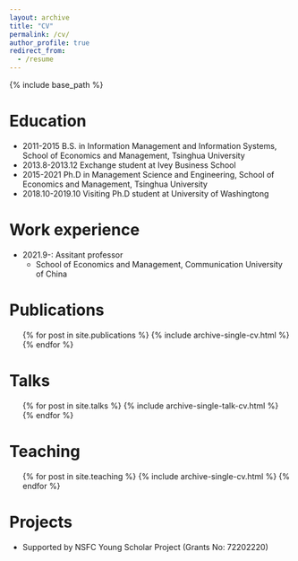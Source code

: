 ```yaml
---
layout: archive
title: "CV"
permalink: /cv/
author_profile: true
redirect_from:
  - /resume
---
```


{% include base_path %}

Education
======
* 2011-2015 B.S. in Information Management and Information Systems, School of Economics and Management, Tsinghua University
* 2013.8-2013.12 Exchange student at Ivey Business School
* 2015-2021 Ph.D in Management Science and Engineering, School of Economics and Management, Tsinghua University
* 2018.10-2019.10 Visiting Ph.D student at University of Washingtong

Work experience
======
* 2021.9-: Assitant professor
  * School of Economics and Management, Communication University of China

Publications
======
  <ul>{% for post in site.publications %}
    {% include archive-single-cv.html %}
  {% endfor %}</ul>
  
Talks
======
  <ul>{% for post in site.talks %}
    {% include archive-single-talk-cv.html %}
  {% endfor %}</ul>
  
Teaching
======
  <ul>{% for post in site.teaching %}
    {% include archive-single-cv.html %}
  {% endfor %}</ul>
  
Projects
======
* Supported by NSFC Young Scholar Project (Grants No: 72202220)
